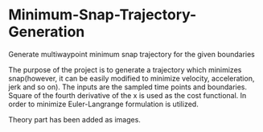 # Minimum-Snap-Trajectory-Generation
Generate multiwaypoint minimum snap trajectory for the given boundaries

The purpose of the project is to generate a trajectory which minimizes snap(however, it can be easily modified to minimize velocity, acceleration, jerk and so on). The inputs are the sampled time points and boundaries. Square of the fourth derivative of the x is used as the cost functional. In order to minimize Euler-Langrange formulation is utilized.

Theory part has been added as images.
